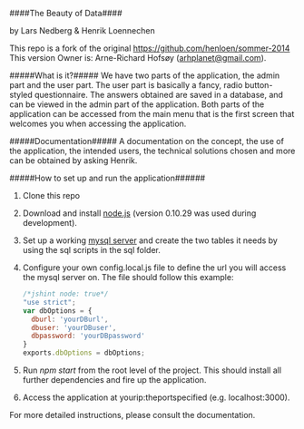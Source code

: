 ####The Beauty of Data####

by Lars Nedberg & Henrik Loennechen

This repo is a fork of the original https://github.com/henloen/sommer-2014 This version Owner is: Arne-Richard Hofsøy (arhplanet@gmail.com).


#####What is it?#####
We have two parts of the application, the admin part and the user part.
The user part is basically a fancy, radio button-styled questionnaire.
The answers obtained are saved in a database, and can be viewed in the admin part of the application.
Both parts of the application can be accessed from the main menu that is the first screen that welcomes you when accessing the application.

#####Documentation#####
A documentation on the concept, the use of the application, the intended users, the technical solutions chosen and more can be obtained by asking Henrik.

#####How to set up and run the application######
1. Clone this repo
2. Download and install [node.js](http://nodejs.org/download/) (version 0.10.29 was used during development).
3. Set up a working [mysql server](http://dev.mysql.com/downloads/windows/installer/5.6.html) and create the two tables it needs by using the sql scripts in the sql folder.
4. Configure your own config.local.js file to define the url you will access the mysql server on. The file should follow this example:

    ```javascript
    /*jshint node: true*/
    "use strict";
    var dbOptions = {
      dburl: 'yourDBurl',
      dbuser: 'yourDBuser',
      dbpassword: 'yourDBpassword'
    }
    exports.dbOptions = dbOptions; 
    ```
    
5. Run *npm start* from the root level of the project. This should install all further dependencies and fire up the application.

6. Access the application at yourip:theportspecified (e.g. localhost:3000).

For more detailed instructions, please consult the documentation.



